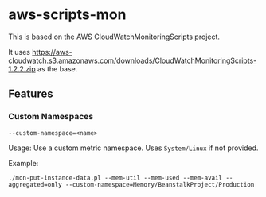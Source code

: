 # aws-scripts-mon

This is based on the AWS CloudWatchMonitoringScripts project.

It uses https://aws-cloudwatch.s3.amazonaws.com/downloads/CloudWatchMonitoringScripts-1.2.2.zip as the base.

## Features

### Custom Namespaces

`--custom-namespace=<name>`

Usage: Use a custom metric namespace. Uses `System/Linux` if not provided.

Example: 
```
./mon-put-instance-data.pl --mem-util --mem-used --mem-avail --aggregated=only --custom-namespace=Memory/BeanstalkProject/Production
```
